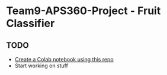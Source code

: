 # Team9-APS360-Project - Fruit Classifier 

## TODO

- [Create a Colab notebook using this repo](https://colab.research.google.com/github/googlecolab/colabtools/blob/master/notebooks/colab-github-demo.ipynb)
- Start working on stuff
